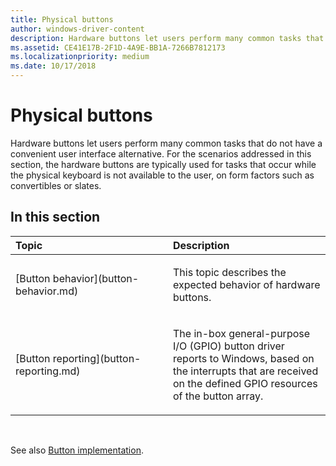 ```yaml
---
title: Physical buttons
author: windows-driver-content
description: Hardware buttons let users perform many common tasks that do not have a convenient user interface alternative.
ms.assetid: CE41E17B-2F1D-4A9E-BB1A-7266B7812173
ms.localizationpriority: medium
ms.date: 10/17/2018
---
```


# Physical buttons


Hardware buttons let users perform many common tasks that do not have a convenient user interface alternative. For the scenarios addressed in this section, the hardware buttons are typically used for tasks that occur while the physical keyboard is not available to the user, on form factors such as convertibles or slates.

## <span id="in_this_section"></span>In this section


<table>
<colgroup>
<col width="50%" />
<col width="50%" />
</colgroup>
<thead>
<tr class="header">
<th align="left">Topic</th>
<th align="left">Description</th>
</tr>
</thead>
<tbody>
<tr class="odd">
<td align="left"><p>[Button behavior](button-behavior.md)</p></td>
<td align="left"><p>This topic describes the expected behavior of hardware buttons.</p></td>
</tr>
<tr class="even">
<td align="left"><p>[Button reporting](button-reporting.md)</p></td>
<td align="left"><p>The in-box general-purpose I/O (GPIO) button driver reports to Windows, based on the interrupts that are received on the defined GPIO resources of the button array.</p></td>
</tr>
</tbody>
</table>

 

See also [Button implementation](button-implementation.md).

 

 





